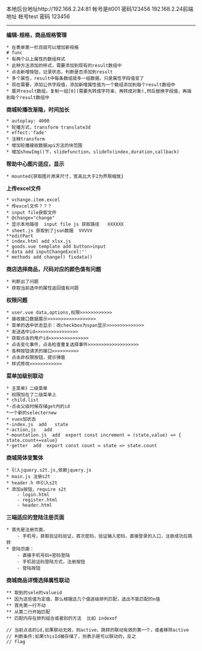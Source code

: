 ﻿本地后台地址http://192.168.2.24:81 帐号是it001 密码123456 192.168.2.24前端地址 帐号test 密码 123456

***************************************

**编辑-规格，商品规格管理**

	* 在表单第一栏目就可以增加新规格
	# func
	* 有两个以上属性的数组样式
	* 此种方法添加的样式，需要添加到现有的result数组中
	* 点击新增按钮，记录状态，判断是否添加到result
	* 多个属性，result中每条数组就多一组数据，只是属性字段值变了
	* 现在需要，添加公共字段值，添加新增属性值为一个数组添加到每个result数组中
	* 展开result数组，复制一组[0](需要先转成字符串，再转成对象),然后替换字段值，再插到每个result数组中

**商城轮播改渐隐，时间加长**

	* autoplay: 4000
	* 轮播方式，transform translate3d
	* effect:'fade'
	* 注释transform
	* 增加轮播接收数据api方法的块范围
	* 增加showImg()下，slidefunction，slideTo(index,duration,callback)

**帮助中心图片适应，显示**

	* mounted{获取图片原来尺寸，宽高比大于2为界限缩放}

**上传excel文件**

	* vchange.item.excel
	* 传excel文件？？？
	* input file获取文件
	* @change="change"
	* 显示本地路径  input file js 获取路径   XXXXXX
	* sheet.js 获取到了json数据  VVVVV
	**editPart
	* index.html add xlsx.js
	* goods.vue template add button>input
	* data add inputChangeExcel:''
	* methods add change() fixdata()

**商店选择商品，尺码对应的颜色值有问题**
	
	* 判断出了问题
	* 获取当前选中的属性返回值有问题

**权限问题**

	* user.vue data,options,权限>>>>>>>>>>>>
	* 接收接口数据展示>>>>>>>>>>>>>>>>>>
	* 菜单的选中状态显示：改checkbox为span显示>>>>>>>>>>>>>>
	* 发送选中id>>>>>>>>>>>>>>>>
	* 获取点击的用户id>>>>>>>>>>>>>>>
	* 点击变化事件，点击检查重复选择事件>>>>>>>>>>>>>>>>>>>
	* 各种按钮请求的接口>>>>>>>>>>
	* 点击非权限按钮，提示弹窗
	* 样式修改>>>>>>>>>>>>

**菜单加级别联动**

	* 主菜单》二级菜单
	* 权限加在了二级菜单上
	* child.list
	*-点击父级时候存储get内的id
	*一个新的selecternew
	* vuex加状态
	*-index.js  add   state
	*-action,js   add
	*-mountation.js  add  export const increment = (state,value) => { state.count+=value}
	*-getter  add  export const count = state => state.count

**商城简体变繁体**

	* 引入jquery.s2t.js,依赖jquery.js
	* main.js 注册s2t
	* header.h 中引入s2t
	* 添加a按钮，require s2t 
		- login.html
		- register.html
		- header.html

**三端适应的登陆注册页面**

	* 首先是注册页面，
		- 手机号，获取验证码验证，首次密码，验证输入密码，直接登录的入口，注册成功后跳转
	* 登陆页面：
		- 直接手机号码+密码登陆
		- 手机验证码登陆方式，注册按钮
		- 登陆按钮

**商城商品详情选择属性联动**

    ** 取到的sele的valueid
    ** 因为这些值为定值，那么根据这几个值逐级排列匹配，选出不能匹配的n值
    ** 首先第一行不动
    ** 从第二行开始匹配
    ** 匹配内存在排列组合或者别的方法  比如 indexof

    // 当前点击的id,如果联动无效，则active、跳转的联动有效的第一个，或者移除active
    // 判断条件:如果thisId被存储了，则表示是可以联动的，反之
    // flag